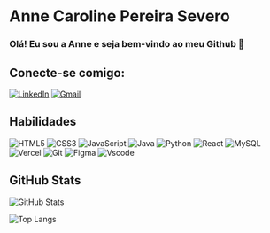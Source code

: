 # Anne Caroline Pereira Severo
### Olá! Eu sou a Anne e seja bem-vindo ao meu Github 🚀

## Conecte-se comigo:
[![LinkedIn](https://img.shields.io/badge/LinkedIn-DCA000?style=for-the-badge&logo=linkedin&logoColor=white)](https://www.linkedin.com/in/anneseevero/)
[![Gmail](https://img.shields.io/badge/Gmail-DCA000?style=for-the-badge&logo=gmail&logoColor=red)](mailto:caroline.psevero@gmail.com)

## Habilidades
![HTML5](https://img.shields.io/badge/HTML5-DCA000?style=for-the-badge&logo=html5&logoColor=white)
![CSS3](https://img.shields.io/badge/CSS3-DCA000?style=for-the-badge&logo=css3&logoColor=white)
![JavaScript](https://img.shields.io/badge/JavaScript-DCA000?style=for-the-badge&logo=javascript&logoColor=black)
![Java](https://img.shields.io/badge/java-DCA000.svg?style=for-the-badge&logo=openjdk&logoColor=white)
![Python](https://img.shields.io/badge/python-DCA000?style=for-the-badge&logo=python&logoColor=ffdd54)
![React](https://img.shields.io/badge/React-DCA000?style=for-the-badge&logo=react&logoColor=61DAFB)
![MySQL](https://img.shields.io/badge/MySQL-DCA000?style=for-the-badge&logo=mysql&logoColor=white)
![Vercel](https://img.shields.io/badge/vercel-DCA000.svg?style=for-the-badge&logo=vercel&logoColor=white)
![Git](https://img.shields.io/badge/GIT-DCA000?style=for-the-badge&logo=git&logoColor=white)
![Figma](https://img.shields.io/badge/Figma-DCA000?style=for-the-badge&logo=figma&logoColor=figma)
![Vscode](https://img.shields.io/badge/Vscode-DCA000?style=for-the-badge&logo=visual-studio-code&logoColor=white)

## GitHub Stats
![GitHub Stats](https://github-readme-stats.vercel.app/api?username=SEUUSERNAME&theme=transparent&bg_color=&border_color=DCA000&show_icons=true&icon_color=DCA000&title_color=DCA000&text_color=FFF)

![Top Langs](https://github-readme-stats-git-masterrstaa-rickstaa.vercel.app/api/top-langs/?username=SEUUSERNAME&theme=transparent&bg_color=&border_color=DCA000&title_color=DCA000&text_color=FFF)
